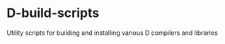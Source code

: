 D-build-scripts
===============

Utility scripts for building and installing various D compilers and libraries